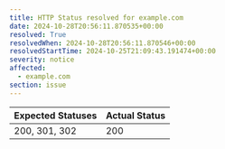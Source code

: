 ```yaml
---
title: HTTP Status resolved for example.com
date: 2024-10-28T20:56:11.870535+00:00
resolved: True
resolvedWhen: 2024-10-28T20:56:11.870546+00:00
resolvedStartTime: 2024-10-25T21:09:43.191474+00:00
severity: notice
affected:
  - example.com
section: issue
---
```


| Expected Statuses | Actual Status  |
|-------------------|----------------|
| 200, 301, 302 | 200 |
